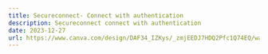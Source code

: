 ```yaml
---
title: Secureconnect- Connect with authentication
description: Secureconnect connect with authentication
date: 2023-12-27
url: https://www.canva.com/design/DAF34_IZKys/_zmjEEDJ7HDQ2Pfc1Q74EQ/watch?utm_content=DAF34_IZKys&utm_campaign=designshare&utm_medium=link&utm_source=editor
---
```

